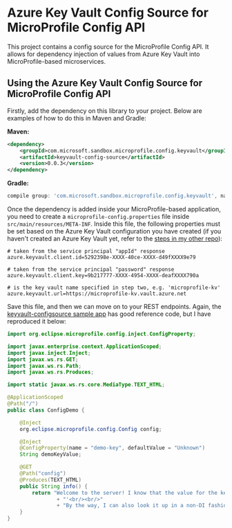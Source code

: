 # Azure Key Vault Config Source for MicroProfile Config API

This project contains a config source for the MicroProfile Config API. It allows for dependency injection of values from Azure Key Vault into MicroProfile-based microservices.

## Using the Azure Key Vault Config Source for MicroProfile Config API

Firstly, add the dependency on this library to your project. Below are examples of how to do this in Maven and Gradle:

**Maven:**

```xml
<dependency>
    <groupId>com.microsoft.sandbox.microprofile.config.keyvault</groupId>
    <artifactId>keyvault-config-source</artifactId>
    <version>0.0.3</version>
</dependency>
```

**Gradle:**

```gradle
compile group: 'com.microsoft.sandbox.microprofile.config.keyvault', name: 'keyvault-config-source', version: '0.0.3'
```

Once the dependency is added inside your MicroProfile-based application, you need to create a `microprofile-config.properties` file inside `src/main/resources/META-INF`. Inside this file, the following properties must be set based on the Azure Key Vault configuration you have created (if you haven't created an Azure Key Vault yet, refer to the [steps in my other repo](https://github.com/JonathanGiles/microprofile-on-azure/tree/master/keyvault-configsource)):

```properties
# taken from the service principal "appId" response
azure.keyvault.client.id=5292398e-XXXX-40ce-XXXX-d49fXXXX9e79

# taken from the service principal "password" response
azure.keyvault.client.key=9b217777-XXXX-4954-XXXX-deafXXXX790a

# is the key vault name specified in step two, e.g. 'microprofile-kv'
azure.keyvault.url=https://microprofile-kv.vault.azure.net
```

Save this file, and then we can move on to your REST endpoints. Again, the [keyvault-configsource sample app](https://github.com/JonathanGiles/microprofile-on-azure/tree/master/keyvault-configsource) has good reference code, but I have reproduced it below:

```java
import org.eclipse.microprofile.config.inject.ConfigProperty;

import javax.enterprise.context.ApplicationScoped;
import javax.inject.Inject;
import javax.ws.rs.GET;
import javax.ws.rs.Path;
import javax.ws.rs.Produces;

import static javax.ws.rs.core.MediaType.TEXT_HTML;

@ApplicationScoped
@Path("/")
public class ConfigDemo {

    @Inject
    org.eclipse.microprofile.config.Config config;

    @Inject
    @ConfigProperty(name = "demo-key", defaultValue = "Unknown")
    String demoKeyValue;

    @GET
    @Path("config")
    @Produces(TEXT_HTML)
    public String info() {
        return "Welcome to the server! I know that the value for the key 'demo-key' is: '" + demoKeyValue
                + "'<br/><br/>"
                + "By the way, I can also look it up in a non-DI fashion: '" + config.getValue("demo-key", String.class) + "'";
    }
}
```